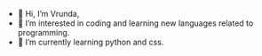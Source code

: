- 👋 Hi, I’m Vrunda,
- 👀 I’m interested in coding and learning new languages related to programming.
- 🌱 I’m currently learning python and css.

<!---
Vrunda19/Vrunda19 is a ✨ special ✨ repository because its `README.md` (this file) appears on your GitHub profile.
You can click the Preview link to take a look at your changes.
--->
